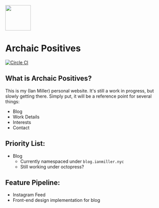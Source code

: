 <a href="http://ianmiller.nyc"><img src="https://s3.amazonaws.com/irm-logo/irm_logo_gradient.png" height="80" width="80"></a>

# Archaic Positives

[![Circle CI](https://circleci.com/gh/irmiller22/archaic-positives.svg?style=svg)](https://circleci.com/gh/irmiller22/archaic-positives)

## What is Archaic Positives?

This is my (Ian Miller) personal website. It's still a work in progress, but slowly getting there. Simply put, it will be a reference point for several things:
  - Blog
  - Work Details
  - Interests
  - Contact

## Priority List:

  * Blog
    - Currently namespaced under `blog.ianmiller.nyc`
    - Still working under octopress?

## Feature Pipeline:
  * Instagram Feed
  * Front-end design implementation for blog
